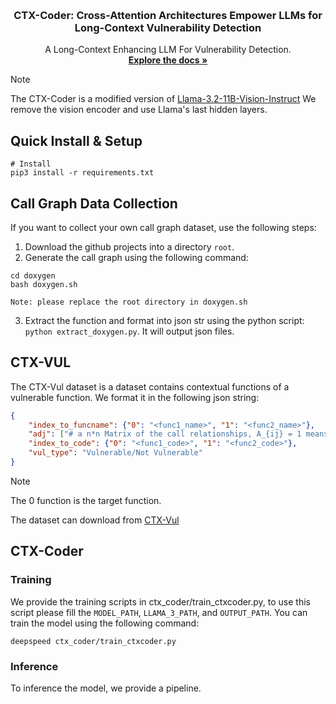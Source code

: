 <!-- Improved compatibility of back to top link: See: https://github.com/othneildrew/Best-README-Template/pull/73 -->
<a name="readme-top"></a>

<!-- PROJECT SHIELDS -->
<!--
*** I'm using markdown "reference style" links for readability.
*** Reference links are enclosed in brackets [ ] instead of parentheses ( ).
*** See the bottom of this document for the declaration of the reference variables
*** for contributors-url, forks-url, etc. This is an optional, concise syntax you may use.
*** https://www.markdownguide.org/basic-syntax/#reference-style-links
-->



<!-- PROJECT LOGO -->
<br />
<div align="center">
  <a href="https://github.com/VulDetect-llm/CTX-Coder">
  </a>

<h3 align="center">CTX-Coder: Cross-Attention Architectures Empower LLMs for Long-Context Vulnerability Detection</h3>

  <p align="center">
    A Long-Context Enhancing LLM For Vulnerability Detection. 
    <br />
    <a href="https://github.com/VulDetect-llm/CTX-Coder"><strong>Explore the docs »</strong></a>
    <br />
    </p>
</div>



> [!NOTE]
> 
> The CTX-Coder is a modified version of [Llama-3.2-11B-Vision-Instruct](https://huggingface.co/meta-llama/Llama-3.2-11B-Vision-Instruct)
> We remove the vision encoder and use Llama's last hidden layers.




<!-- Quick Start -->
## Quick Install & Setup
```
# Install
pip3 install -r requirements.txt
```

## Call Graph Data Collection

If you want to collect your own call graph dataset, use the following steps:
1. Download the github projects into a directory `root`.
2. Generate the call graph using the following command:
```
cd doxygen
bash doxygen.sh

Note: please replace the root directory in doxygen.sh
```
3. Extract the function and format into json str using the python script: `python extract_doxygen.py`. It will output json files.


## CTX-VUL
The CTX-Vul dataset is a dataset contains contextual functions of a vulnerable function.
We format it in the following json string:
```json
{
    "index_to_funcname": {"0": "<func1_name>", "1": "<func2_name>"},
    "adj": ["# a n*n Matrix of the call relationships, A_{ij} = 1 means the function i is called by j"], 
    "index_to_code": {"0": "<func1_code>", "1": "<func2_code>"},
    "vul_type": "Vulnerable/Not Vulnerable"
}
```
> [!NOTE] 
> The  0 function is the target function.

The dataset can download from [CTX-Vul]()

## CTX-Coder
### Training
We provide the training scripts in ctx_coder/train_ctxcoder.py, to use this script please fill the `MODEL_PATH`, `LLAMA_3_PATH`, and `OUTPUT_PATH`.
You can train the model using the following command:
```
deepspeed ctx_coder/train_ctxcoder.py
``` 

### Inference
To inference the model, we provide a pipeline.



